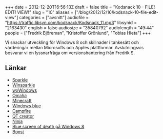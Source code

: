 +++
date = 2012-12-20T16:56:13Z
draft = false
title = "Kodsnack 10 - FILE! EDIT! VIEW!"
slug = "10"
aliases = ["/blog/2012/12/16/kodsnack-10-file-edit-view"]
categories = ["avsnitt"]
audiofile = "https://traffic.libsyn.com/kodsnack/Kodsnack_11.mp3"
libsynid = "2163430"
english = false
audiosize = "35840792"
audiolength = "49:44"
people = ["Fredrik Björeman", "Kristoffer Grönlund", "Tobias Hieta"]
+++

Vi snackar utveckling för Windows 8 och skillnader i tankesätt och värderingar mellan Microsofts och Apples plattformar. Avslutningsvis besvarar vi en lyssnarfråga om versionshantering från Fredrik S.

## Länkar ##

* [Sparkle](http://sparkle.andymatuschak.org)
* [Winsparkle](http://winsparkle.org)
* [wxWindows](http://www.wxwindows.org)
* [Omaha](https://code.google.com/p/omaha/)
* [Minecraft](https://minecraft.net)
* [Windows blue](https://en.wikipedia.org/wiki/Windows_Blue)
* [Campfire](http://campfirenow.com)
* [QT creator](https://qt.digia.com/Product/Developer-Tools/)
* [Ninja](http://martine.github.com/ninja/)
* [Blue screen of death på Windows 8](http://www.idg.se/2.1085/1.404119/har-ar-nya-blue-screen-of-death-i-windows-8)
* [Boost](http://www.boost.org)



